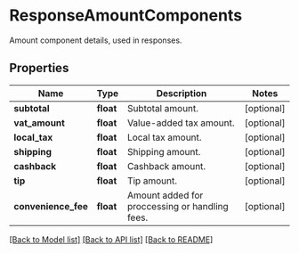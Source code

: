 # ResponseAmountComponents

Amount component details, used in responses.
## Properties
Name | Type | Description | Notes
------------ | ------------- | ------------- | -------------
**subtotal** | **float** | Subtotal amount. | [optional] 
**vat_amount** | **float** | Value-added tax amount. | [optional] 
**local_tax** | **float** | Local tax amount. | [optional] 
**shipping** | **float** | Shipping amount. | [optional] 
**cashback** | **float** | Cashback amount. | [optional] 
**tip** | **float** | Tip amount. | [optional] 
**convenience_fee** | **float** | Amount added for proccessing or handling fees. | [optional] 

[[Back to Model list]](../README.md#documentation-for-models) [[Back to API list]](../README.md#documentation-for-api-endpoints) [[Back to README]](../README.md)



